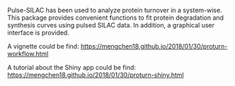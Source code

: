Pulse-SILAC has been used to analyze protein turnover in a system-wise. This package 
provides convenient functions to fit protein degradation and synthesis curves
using pulsed SILAC data. In addition, a graphical user interface is provided.

A vignette could be find:
https://mengchen18.github.io/2018/01/30/proturn-workflow.html

A tutorial about the Shiny app could be find:
https://mengchen18.github.io/2018/01/30/proturn-shiny.html
